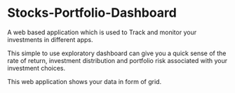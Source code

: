 # Stocks-Portfolio-Dashboard
A web based application which is used to Track and monitor your investments in different apps.

This simple to use exploratory dashboard can give you a quick sense of the rate of return, investment distribution and portfolio risk associated with your investment choices.

This web application shows your data in form of grid.
